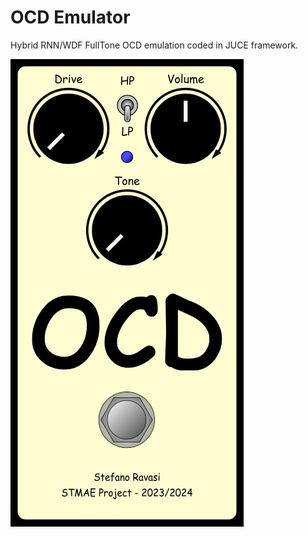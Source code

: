 # OCD Emulator

Hybrid RNN/WDF FullTone OCD emulation coded in JUCE framework.

![GUI](/Assets/Images/OCD_GUI.jpg)
